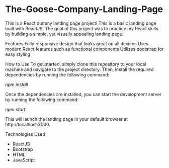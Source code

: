 # The-Goose-Company-Landing-Page

This is a React dummy landing page project! This is a basic landing page built with ReactJS. The goal of this project was to practice my React skills by building a simple, yet visually appealing landing page.

Features
Fully responsive design that looks great on all devices
Uses modern React features such as functional components
Utilizes bootstrap for easy styling

How to Use
To get started, simply clone this repository to your local machine and navigate to the project directory. Then, install the required dependencies by running the following command:

*npm install*


Once the dependencies are installed, you can start the development server by running the following command:

*npm start*


This will launch the landing page in your default browser at http://localhost:3000.

Technologies Used
- ReactJS
- Bootstrap
- HTML
- JavaScript







